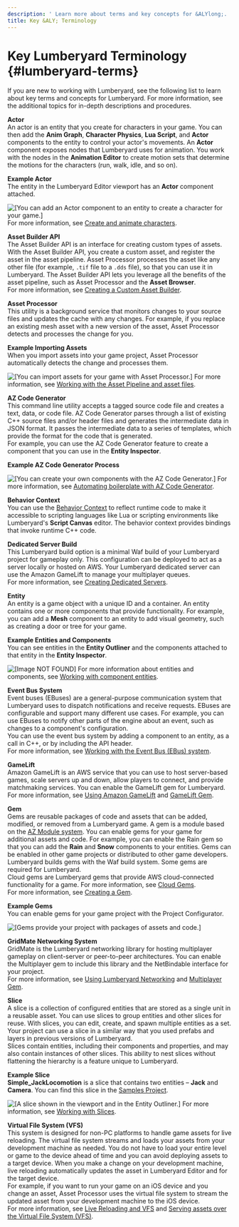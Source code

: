 ```yaml
---
description: ' Learn more about terms and key concepts for &ALYlong;. '
title: Key &ALY; Terminology
---
```

# Key Lumberyard Terminology {#lumberyard-terms}

If you are new to working with Lumberyard, see the following list to learn about key terms and concepts for Lumberyard\. For more information, see the additional topics for in\-depth descriptions and procedures\.

**Actor**  
An actor is an entity that you create for characters in your game\. You can then add the **Anim Graph**, **Character Physics**, **Lua Script**, and **Actor** components to the entity to control your actor's movements\. An **Actor** component exposes nodes that Lumberyard uses for animation\. You work with the nodes in the **Animation Editor** to create motion sets that determine the motions for the characters \(run, walk, idle, and so on\)\.   

**Example Actor**  
The entity in the Lumberyard Editor viewport has an **Actor** component attached\.  

![\[You can add an Actor component to an entity to create a character for your game.\]](/images/userguide/terms/example-actor-entity-and-component.png)
For more information, see [Create and animate characters](/docs/userguide/char-intro.md)\.

**Asset Builder API**  
The Asset Builder API is an interface for creating custom types of assets\. With the Asset Builder API, you create a custom asset, and register the asset in the asset pipeline\. Asset Processor processes the asset like any other file \(for example, `.tif` file to a `.dds` file\), so that you can use it in Lumberyard\. The Asset Builder API lets you leverage all the benefits of the asset pipeline, such as Asset Processor and the **Asset Browser**\.  
For more information, see [Creating a Custom Asset Builder](/docs/userguide/asset-builder-custom.md)\. 

**Asset Processor**  
This utility is a background service that monitors changes to your source files and updates the cache with any changes\. For example, if you replace an existing mesh asset with a new version of the asset, Asset Processor detects and processes the change for you\.   

**Example Importing Assets**  
When you import assets into your game project, Asset Processor automatically detects the change and processes them\.  

![\[You can import assets for your game with Asset Processor.\]](/images/userguide/assets/pipeline/asset-pipeline-importing.png)
For more information, see [Working with the Asset Pipeline and asset files](/docs/userguide/assets/intro.md)\.

**AZ Code Generator**  
This command line utility accepts a tagged source code file and creates a text, data, or code file\. AZ Code Generator parses through a list of existing C\+\+ source files and/or header files and generates the intermediate data in JSON format\. It passes the intermediate data to a series of templates, which provide the format for the code that is generated\.   
For example, you can use the AZ Code Generator feature to create a component that you can use in the **Entity Inspector**\.  

**Example AZ Code Generator Process**  

![\[You can create your own components with the AZ Code Generator.\]](/images/shared/az-code-gen-workflow.png)
For more information, see [Automating boilerplate with AZ Code Generator](/docs/userguide/codegen/intro.md)\.

**Behavior Context**  
You can use the [Behavior Context](/docs/userguide/components/entity-system-reflection-behavior-context.md) to reflect runtime code to make it accessible to scripting languages like Lua or scripting environments like Lumberyard's **Script Canvas** editor\. The behavior context provides bindings that invoke runtime C\+\+ code\.

**Dedicated Server Build**  
This Lumberyard build option is a minimal Waf build of your Lumberyard project for gameplay only\. This configuration can be deployed to act as a server locally or hosted on AWS\. Your Lumberyard dedicated server can use the Amazon GameLift to manage your multiplayer queues\.   
For more information, see [Creating Dedicated Servers](/docs/userguide/networking/dedicated-server.md)\.

**Entity**  
An entity is a game object with a unique ID and a container\. An entity contains one or more components that provide functionality\. For example, you can add a **Mesh** component to an entity to add visual geometry, such as creating a door or tree for your game\.  

**Example Entities and Components**  
You can see entities in the **Entity Outliner** and the components attached to that entity in the **Entity Inspector**\.  

![\[Image NOT FOUND\]](/images/userguide/component/entity_system/component-entity-inspector.png)
For more information about entities and components, see [Working with component entities](/docs/userguide/components/intro.md)\.

**Event Bus System**  
Event buses \(EBuses\) are a general\-purpose communication system that Lumberyard uses to dispatch notifications and receive requests\. EBuses are configurable and support many different use cases\. For example, you can use EBuses to notify other parts of the engine about an event, such as changes to a component's configuration\.   
You can use the event bus system by adding a component to an entity, as a call in C\+\+, or by including the API header\.   
For more information, see [Working with the Event Bus \(EBus\) system](/docs/userguide/programming/ebus/intro.md)\.

**GameLift**  
Amazon GameLift is an AWS service that you can use to host server\-based games, scale servers up and down, allow players to connect, and provide matchmaking services\. You can enable the GameLift gem for Lumberyard\.   
For more information, see [ Using Amazon GameLift](/docs/userguide/networking/gamelift-using.md) and [GameLift Gem](/docs/userguide/gems/builtin/gamelift.md)\.

**Gem**  
Gems are reusable packages of code and assets that can be added, modified, or removed from a Lumberyard game\. A gem is a module based on the [AZ Module system](/docs/userguide/modules/s-intro.md)\. You can enable gems for your game for additional assets and code\. For example, you can enable the Rain gem so that you can add the **Rain** and **Snow** components to your entities\. Gems can be enabled in other game projects or distributed to other game developers\. Lumberyard builds gems with the Waf build system\. Some gems are required for Lumberyard\.  
Cloud gems are Lumberyard gems that provide AWS cloud\-connected functionality for a game\. For more information, see [Cloud Gems](/docs/userguide/gems/cloud-canvas/s-intro.md)\.  
For more information, see [Creating a Gem](/docs/userguide/gems/builtin/s.md)\.  

**Example Gems**  
You can enable gems for your game project with the Project Configurator\.  

![\[Gems provide your project with packages of assets and code.\]](/images/userguide/gems-system-gems-select-gems.png)

**GridMate Networking System**  
GridMate is the Lumberyard networking library for hosting multiplayer gameplay on client\-server or peer\-to\-peer architectures\. You can enable the Multiplayer gem to include this library and the NetBindable interface for your project\.   
For more information, see [Using Lumberyard Networking](/docs/userguide/networking/intro.md) and [Multiplayer Gem](/docs/userguide/gems/builtin/multiplayer.md)\.

**Slice**  
A slice is a collection of configured entities that are stored as a single unit in a reusable asset\. You can use slices to group entities and other slices for reuse\. With slices, you can edit, create, and spawn multiple entities as a set\. Your project can use a slice in a similar way that you used prefabs and layers in previous versions of Lumberyard\.   
Slices contain entities, including their components and properties, and may also contain instances of other slices\. This ability to nest slices without flattening the hierarchy is a feature unique to Lumberyard\.   

**Example Slice**  
**Simple\_JackLocomotion** is a slice that contains two entities – **Jack** and **Camera**\. You can find this slice in the [Samples Project](/docs/userguide/samples/projects/samples.md)\.  

![\[A slice shown in the viewport and in the Entity Outliner.\]](/images/userguide/terms/term-slice-cube-outliner.png)
For more information, see [Working with Slices](/docs/userguide/components/slices.md)\.

**Virtual File System \(VFS\)**  
This system is designed for non\-PC platforms to handle game assets for live reloading\. The virtual file system streams and loads your assets from your development machine as needed\. You do not have to load your entire level or game to the device ahead of time and you can avoid deploying assets to a target device\. When you make a change on your development machine, live reloading automatically updates the asset in Lumberyard Editor and for the target device\.  
For example, if you want to run your game on an iOS device and you change an asset, Asset Processor uses the virtual file system to stream the updated asset from your development machine to the iOS device\.   
For more information, see [Live Reloading and VFS](/docs/userguide/assets/live-reloading.md) and [Serving assets over the Virtual File System \(VFS\)](/docs/userguide/mobile/android/configure-project#android-vfs)\.
